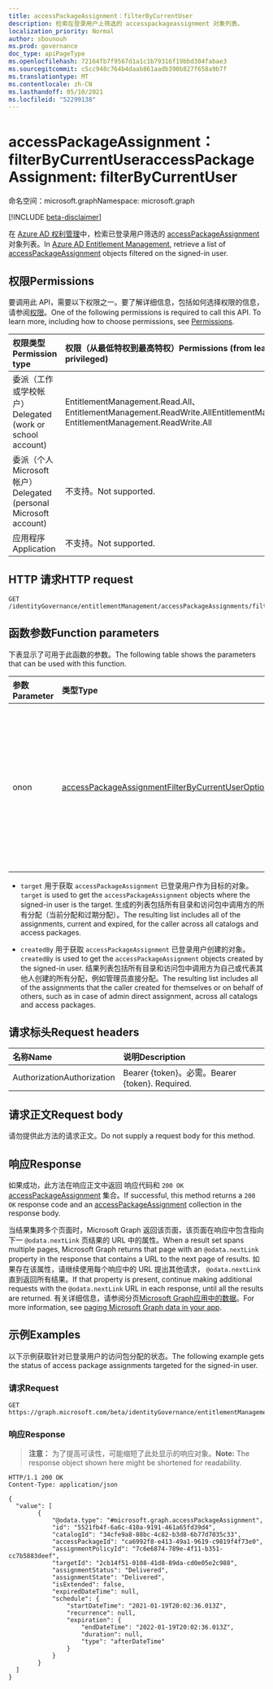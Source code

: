 ```yaml
---
title: accessPackageAssignment：filterByCurrentUser
description: 检索在登录用户上筛选的 accesspackageassignment 对象列表。
localization_priority: Normal
author: sbounouh
ms.prod: governance
doc_type: apiPageType
ms.openlocfilehash: 72164fb7f9567d1a1c1b79316f19bbd304fabae3
ms.sourcegitcommit: c5cc948c764b4daab861aadb390b827f658a9b7f
ms.translationtype: MT
ms.contentlocale: zh-CN
ms.lasthandoff: 05/10/2021
ms.locfileid: "52299138"
---
```

# <a name="accesspackageassignment-filterbycurrentuser"></a><span data-ttu-id="b5dc5-103">accessPackageAssignment：filterByCurrentUser</span><span class="sxs-lookup"><span data-stu-id="b5dc5-103">accessPackageAssignment: filterByCurrentUser</span></span>
<span data-ttu-id="b5dc5-104">命名空间：microsoft.graph</span><span class="sxs-lookup"><span data-stu-id="b5dc5-104">Namespace: microsoft.graph</span></span>

[!INCLUDE [beta-disclaimer](../../includes/beta-disclaimer.md)]

<span data-ttu-id="b5dc5-105">在 [Azure AD 权利管理](../resources/entitlementmanagement-root.md)中，检索已登录用户筛选的 [accessPackageAssignment](../resources/accesspackageassignment.md) 对象列表。</span><span class="sxs-lookup"><span data-stu-id="b5dc5-105">In [Azure AD Entitlement Management](../resources/entitlementmanagement-root.md), retrieve a list of [accessPackageAssignment](../resources/accesspackageassignment.md) objects filtered on the signed-in user.</span></span>

## <a name="permissions"></a><span data-ttu-id="b5dc5-106">权限</span><span class="sxs-lookup"><span data-stu-id="b5dc5-106">Permissions</span></span>
<span data-ttu-id="b5dc5-p101">要调用此 API，需要以下权限之一。要了解详细信息，包括如何选择权限的信息，请参阅[权限](/graph/permissions-reference)。</span><span class="sxs-lookup"><span data-stu-id="b5dc5-p101">One of the following permissions is required to call this API. To learn more, including how to choose permissions, see [Permissions](/graph/permissions-reference).</span></span>

|<span data-ttu-id="b5dc5-109">权限类型</span><span class="sxs-lookup"><span data-stu-id="b5dc5-109">Permission type</span></span>|<span data-ttu-id="b5dc5-110">权限（从最低特权到最高特权）</span><span class="sxs-lookup"><span data-stu-id="b5dc5-110">Permissions (from least to most privileged)</span></span>|
|:---|:---|
|<span data-ttu-id="b5dc5-111">委派（工作或学校帐户）</span><span class="sxs-lookup"><span data-stu-id="b5dc5-111">Delegated (work or school account)</span></span>|<span data-ttu-id="b5dc5-112">EntitlementManagement.Read.All、EntitlementManagement.ReadWrite.All</span><span class="sxs-lookup"><span data-stu-id="b5dc5-112">EntitlementManagement.Read.All, EntitlementManagement.ReadWrite.All</span></span>|
|<span data-ttu-id="b5dc5-113">委派（个人 Microsoft 帐户）</span><span class="sxs-lookup"><span data-stu-id="b5dc5-113">Delegated (personal Microsoft account)</span></span>|<span data-ttu-id="b5dc5-114">不支持。</span><span class="sxs-lookup"><span data-stu-id="b5dc5-114">Not supported.</span></span>|
|<span data-ttu-id="b5dc5-115">应用程序</span><span class="sxs-lookup"><span data-stu-id="b5dc5-115">Application</span></span>|<span data-ttu-id="b5dc5-116">不支持。</span><span class="sxs-lookup"><span data-stu-id="b5dc5-116">Not supported.</span></span>|

## <a name="http-request"></a><span data-ttu-id="b5dc5-117">HTTP 请求</span><span class="sxs-lookup"><span data-stu-id="b5dc5-117">HTTP request</span></span>

<!-- {
  "blockType": "ignored"
}
-->
``` http
GET /identityGovernance/entitlementManagement/accessPackageAssignments/filterByCurrentUser
```

## <a name="function-parameters"></a><span data-ttu-id="b5dc5-118">函数参数</span><span class="sxs-lookup"><span data-stu-id="b5dc5-118">Function parameters</span></span>
<span data-ttu-id="b5dc5-119">下表显示了可用于此函数的参数。</span><span class="sxs-lookup"><span data-stu-id="b5dc5-119">The following table shows the parameters that can be used with this function.</span></span>

|<span data-ttu-id="b5dc5-120">参数</span><span class="sxs-lookup"><span data-stu-id="b5dc5-120">Parameter</span></span>|<span data-ttu-id="b5dc5-121">类型</span><span class="sxs-lookup"><span data-stu-id="b5dc5-121">Type</span></span>|<span data-ttu-id="b5dc5-122">说明</span><span class="sxs-lookup"><span data-stu-id="b5dc5-122">Description</span></span>|
|:---|:---|:---|
|<span data-ttu-id="b5dc5-123">on</span><span class="sxs-lookup"><span data-stu-id="b5dc5-123">on</span></span>|[<span data-ttu-id="b5dc5-124">accessPackageAssignmentFilterByCurrentUserOptions</span><span class="sxs-lookup"><span data-stu-id="b5dc5-124">accessPackageAssignmentFilterByCurrentUserOptions</span></span>](../resources/accesspackageassignment-accesspackageassignmentfilterbycurrentuseroptions.md)|<span data-ttu-id="b5dc5-125">可用于在访问包分配列表上进行筛选的当前用户选项的列表。</span><span class="sxs-lookup"><span data-stu-id="b5dc5-125">The list of current user options that can be used to filter on the access package assignments list.</span></span>|

- <span data-ttu-id="b5dc5-126">`target` 用于获取 `accessPackageAssignment` 已登录用户作为目标的对象。</span><span class="sxs-lookup"><span data-stu-id="b5dc5-126">`target` is used to get the `accessPackageAssignment` objects where the signed-in user is the target.</span></span> <span data-ttu-id="b5dc5-127">生成的列表包括所有目录和访问包中调用方的所有分配（当前分配和过期分配）。</span><span class="sxs-lookup"><span data-stu-id="b5dc5-127">The resulting list includes all of the assignments, current and expired, for the caller across all catalogs and access packages.</span></span>

- <span data-ttu-id="b5dc5-128">`createdBy` 用于获取 `accessPackageAssignment` 已登录用户创建的对象。</span><span class="sxs-lookup"><span data-stu-id="b5dc5-128">`createdBy` is used to get the `accessPackageAssignment` objects created by the signed-in user.</span></span> <span data-ttu-id="b5dc5-129">结果列表包括所有目录和访问包中调用方为自己或代表其他人创建的所有分配，例如管理员直接分配。</span><span class="sxs-lookup"><span data-stu-id="b5dc5-129">The resulting list includes all of the assignments that the caller created for themselves or on behalf of others, such as in case of admin direct assignment, across all catalogs and access packages.</span></span>

## <a name="request-headers"></a><span data-ttu-id="b5dc5-130">请求标头</span><span class="sxs-lookup"><span data-stu-id="b5dc5-130">Request headers</span></span>
|<span data-ttu-id="b5dc5-131">名称</span><span class="sxs-lookup"><span data-stu-id="b5dc5-131">Name</span></span>|<span data-ttu-id="b5dc5-132">说明</span><span class="sxs-lookup"><span data-stu-id="b5dc5-132">Description</span></span>|
|:---|:---|
|<span data-ttu-id="b5dc5-133">Authorization</span><span class="sxs-lookup"><span data-stu-id="b5dc5-133">Authorization</span></span>|<span data-ttu-id="b5dc5-p104">Bearer {token}。必需。</span><span class="sxs-lookup"><span data-stu-id="b5dc5-p104">Bearer {token}. Required.</span></span>|

## <a name="request-body"></a><span data-ttu-id="b5dc5-136">请求正文</span><span class="sxs-lookup"><span data-stu-id="b5dc5-136">Request body</span></span>
<span data-ttu-id="b5dc5-137">请勿提供此方法的请求正文。</span><span class="sxs-lookup"><span data-stu-id="b5dc5-137">Do not supply a request body for this method.</span></span>

## <a name="response"></a><span data-ttu-id="b5dc5-138">响应</span><span class="sxs-lookup"><span data-stu-id="b5dc5-138">Response</span></span>

<span data-ttu-id="b5dc5-139">如果成功，此方法在响应正文中返回 响应代码和 `200 OK` [accessPackageAssignment](../resources/accesspackageassignment.md) 集合。</span><span class="sxs-lookup"><span data-stu-id="b5dc5-139">If successful, this method returns a `200 OK` response code and an [accessPackageAssignment](../resources/accesspackageassignment.md) collection in the response body.</span></span>

<span data-ttu-id="b5dc5-140">当结果集跨多个页面时，Microsoft Graph 返回该页面，该页面在响应中包含指向下一 `@odata.nextLink` 页结果的 URL 中的属性。</span><span class="sxs-lookup"><span data-stu-id="b5dc5-140">When a result set spans multiple pages, Microsoft Graph returns that page with an `@odata.nextLink` property in the response that contains a URL to the next page of results.</span></span> <span data-ttu-id="b5dc5-141">如果存在该属性，请继续使用每个响应中的 URL 提出其他请求， `@odata.nextLink` 直到返回所有结果。</span><span class="sxs-lookup"><span data-stu-id="b5dc5-141">If that property is present, continue making additional requests with the `@odata.nextLink` URL in each response, until all the results are returned.</span></span> <span data-ttu-id="b5dc5-142">有关详细信息，请参阅分页[Microsoft Graph应用中的数据](/graph/paging.md)。</span><span class="sxs-lookup"><span data-stu-id="b5dc5-142">For more information, see [paging Microsoft Graph data in your app](/graph/paging.md).</span></span>

## <a name="examples"></a><span data-ttu-id="b5dc5-143">示例</span><span class="sxs-lookup"><span data-stu-id="b5dc5-143">Examples</span></span>

<span data-ttu-id="b5dc5-144">以下示例获取针对已登录用户的访问包分配的状态。</span><span class="sxs-lookup"><span data-stu-id="b5dc5-144">The following example gets the status of access package assignments targeted for the signed-in user.</span></span>

### <a name="request"></a><span data-ttu-id="b5dc5-145">请求</span><span class="sxs-lookup"><span data-stu-id="b5dc5-145">Request</span></span>
<!-- {
  "blockType": "request",
  "name": "accesspackageassignment_filterbycurrentuser"
}
-->
``` http
GET https://graph.microsoft.com/beta/identityGovernance/entitlementManagement/accessPackageAssignments/filterByCurrentUser(on='target')
```


### <a name="response"></a><span data-ttu-id="b5dc5-146">响应</span><span class="sxs-lookup"><span data-stu-id="b5dc5-146">Response</span></span>
> <span data-ttu-id="b5dc5-147">**注意：** 为了提高可读性，可能缩短了此处显示的响应对象。</span><span class="sxs-lookup"><span data-stu-id="b5dc5-147">**Note:** The response object shown here might be shortened for readability.</span></span>
<!-- {
  "blockType": "response",
  "truncated": true,
  "@odata.type": "Collection(microsoft.graph.accessPackageAssignment)"
}
-->
``` http
HTTP/1.1 200 OK
Content-Type: application/json

{
  "value": [
        {
            "@odata.type": "#microsoft.graph.accessPackageAssignment",
            "id": "5521fb4f-6a6c-410a-9191-461a65fd39d4",
            "catalogId": "34cfe9a8-88bc-4c82-b3d8-6b77d7035c33",
            "accessPackageId": "ca6992f8-e413-49a1-9619-c9819f4f73e0",
            "assignmentPolicyId": "7c6e6874-789e-4f11-b351-cc7b5883deef",
            "targetId": "2cb14f51-0108-41d8-89da-cd0e05e2c988",
            "assignmentStatus": "Delivered",
            "assignmentState": "Delivered",
            "isExtended": false,
            "expiredDateTime": null,
            "schedule": {
                "startDateTime": "2021-01-19T20:02:36.013Z",
                "recurrence": null,
                "expiration": {
                    "endDateTime": "2022-01-19T20:02:36.013Z",
                    "duration": null,
                    "type": "afterDateTime"
                }
            }
        }
  ]
}

```

